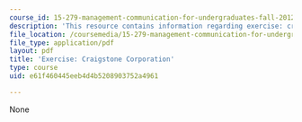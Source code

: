```yaml
---
course_id: 15-279-management-communication-for-undergraduates-fall-2012
description: 'This resource contains information regarding exercise: craigstone corporation.'
file_location: /coursemedia/15-279-management-communication-for-undergraduates-fall-2012/e61f460445eeb4d4b5208903752a4961_MIT15_279F12_craigstneCorp.pdf
file_type: application/pdf
layout: pdf
title: 'Exercise: Craigstone Corporation'
type: course
uid: e61f460445eeb4d4b5208903752a4961

---
```

None